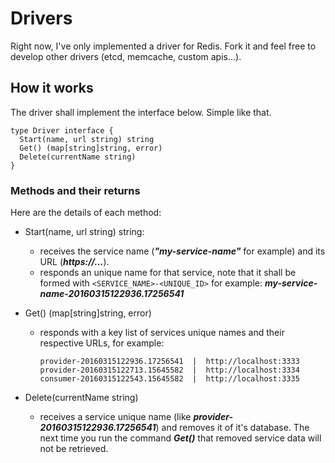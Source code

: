 # Drivers

Right now, I've only implemented a driver for Redis.
Fork it and feel free to develop other drivers (etcd, memcache, custom apis...).

## How it works

The driver shall implement the interface below. Simple like that.

```
type Driver interface {
  Start(name, url string) string
  Get() (map[string]string, error)
  Delete(currentName string)
}
```

### Methods and their returns

Here are the details of each method:

- Start(name, url string) string:
  - receives the service name (***"my-service-name"*** for example) and its URL (***https://...***).
  - responds an unique name for that service, note that it shall be formed with `<SERVICE_NAME>-<UNIQUE_ID>` for example: ***my-service-name-20160315122936.17256541***


- Get() (map[string]string, error)
  - responds with a key list of services unique names and their respective URLs, for example:

    ```
    provider-20160315122936.17256541  |  http://localhost:3333
    provider-20160315122713.15645582  |  http://localhost:3334
    consumer-20160315122543.15645582  |  http://localhost:3335
    ```

- Delete(currentName string)
  - receives a service unique name (like ***provider-20160315122936.17256541***) and removes it of it's database. The next time you run the command ***Get()*** that removed service data will not be retrieved.
